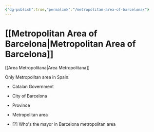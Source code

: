 ```yaml
---
{"dg-publish":true,"permalink":"/metropolitan-area-of-barcelona/"}
---
```


# [[Metropolitan Area of Barcelona\|Metropolitan Area of Barcelona]]

[[Area Metropolitana\|Area Metropolitana]]

Only Metropolitan area in Spain.

- Catalan Government
- City of Barcelona
- Province
- Metropolitan area

- [?] Who's the mayor in Barcelona metropolitan area

